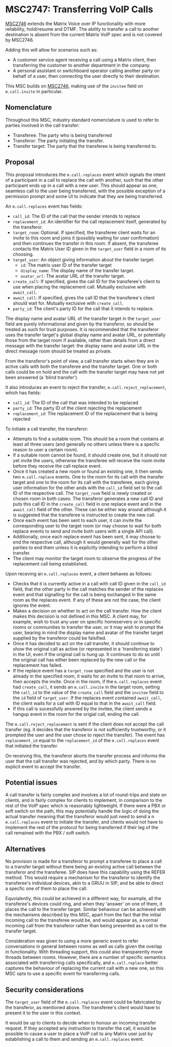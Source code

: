 # MSC2747: Transferring VoIP Calls

[MSC2746](https://github.com/matrix-org/matrix-doc/pull/2746) extends the Matrix
Voice over IP functionality with more reliability, hold/resume and DTMF. The ability
to transfer a call to another destination is absent from the current Matrix VoIP spec
and is not covered by MSC2746.

Adding this will allow for scenarios such as:
 * A customer service agent receiving a call using a Matrix client, then transferring
   the customer to another department in the company.
 * A personal assistant or switchboard operator calling another party on behalf of a
   user, then connecting the user directly to their destination.

This MSC builds on [MSC2746](https://github.com/matrix-org/matrix-doc/pull/2746), making
use of the `invitee` field on `m.call.invite` in particular.

## Nomenclature

Throughout this MSC, industry standard nomenclature is used to refer to parties involved
in the call transfer:
 * Transferee: The party who is being transferred
 * Transferor: The party initiating the transfer.
 * Transfer target: The party that the transferee is being transferred to.

## Proposal
This proposal introduces the `m.call.replaces` event which signals the intent of a
participant in a call to replace the call with another, such that the other participant
ends up in a call with a new user. This should appear as one, seamless call to the user
being transferred, with the possible exception of a permission prompt and some UI to
indicate that they are being transferred.

An `m.call.replaces` event has fields:
 * `call_id`: The ID of the call that the sender intends to replace
 * `replacement_id`: An identifier for the call replacement itself, generated by the
   transferor.
 * `target_room`: Optional. If specified, the transferee client waits for an invite
   to this room and joins it (possibly waiting for user confirmation) and then continues
   the transfer in this room. If absent, the transferee contacts the Matrix User ID
   given in the `target_user` field in a room of its choosing.
 * `target_user`: An object giving information about the transfer target:
   * `id`: The matrix user ID of the transfer target
   * `display_name`: The display name of the transfer target.
   * `avatar_url`: The avatar URL of the transfer target.
 * `create_call`: If specified, gives the call ID for the transferee's client to use
   when placing the replacement call. Mutually exclusive with `await_call`.
 * `await_call`: If specified, gives the call ID that the transferee's client should wait
   for. Mutually exclusive with `create_call`.
 * `party_id`: The client's party ID for the call that it intends to replace.

The display name and avatar URL of the transfer target in the `target_user` field
are purely informational and given by the transferor, so should be treated as such for
trust purposes. It is recommended that the transferor uses the transfer target's global
display name and avatar URL, or potentially those from the target room if available,
rather than details from a direct message with the transfer target: the display name and
avatar URL in the direct message room should be treated as private.

From the transferor's point of view, a call transfer starts when they are in active calls
with both the transferee and the transfer target. One or both calls could be on hold and
the call with the transfer target may have not yet been answered (a 'blind transfer').

It also introduces an event to reject the transfer, `m.call.reject_replacement`, which has
fields:
 * `call_id`: The ID of the call that was intended to be replaced
 * `party_id`: The party ID of the client rejecting the replacement
 * `replacement_id`: The replacement ID of the replacement that is being rejected

To initiate a call transfer, the transferor:
 * Attempts to find a suitable room. This should be a room that contains at least all three
   users (and generally no others unless there is a specfic reason to user a certain room).
 * If a suitable room cannot be found, it should create one, but it should not yet invite
   the users, otherwise the transferee will receive the room invite before they receive the
   call replace event.
 * Once it has created a new room or found an existing one, it then sends two `m.call.replace`
   events. One to the room for its call with the transfer target and one to the room for its
   call with the transferee, each giving user information for the other ands with the
   `call_id` field set to the call ID of the respective call. The `target_room` field
   is newly created or chosen room in both cases. The transferor generates a new call ID and
   puts this call ID in the `create_call` field in one replace event and in the `await_call`
   field of the other. These can be either way around although it is suggested that the
   transferee is instructed to create the new call.
 * Once each event has been sent to each user, it can invite the corresponding user to the
   target room (or may choose to wait for both replace events to send and invite both users
   with a single API call).
 * Additionally, once each replace event has been sent, it may choose to end the respective
   call, although it would generally wait for the other parties to end them unless it is
   explicitly intending to perform a blind transfer.
 * The client may monitor the target room to observe the progress of the replacement call
   being established.

Upon receving an `m.call.replaces` event, a client behaves as follows:
 * Checks that it is currently active in a call with call ID given in the `call_id`
   field, that the other party in the call matches the sender of the replaces event and
   that signalling for the call is being exchanged in the same room as the replaces event.
   If any of these are not the case, the client ignores the event.
 * Makes a decision on whether to act on the call transfer. How the client makes this decision
   is not defined in this MSC. A client may, for example, wish to trust any user on specific
   homeservers or in specific rooms or communities to transfer the user, or it may wish to
   prompt the user, bearing in mind the display name and avatar of the transfer target supplied
   by the transferor could be falsified.
 * Once it has decided to act on the call transfer, it should continue to show the original call as
   active (or represented in a 'transferring state') in the UI, even if the original call is hung up.
   It continues to do so until the original call has either been replaced by the new call or the
   replacement has failed.
 * If the replace event has a `target_room` specified and the user is not already in the specified
   room, it waits for an invite to that room to arrive, then accepts the invite. Once in the room,
   if the `m.call.replaces` event had `create_call`, it sends an `m.call.invite` in the target room,
   setting the `call_id` to the value of the `create_call` field and the `invitee` field to the
   `id` field of `target_user`. If the replaces event contained `await_call`, the client waits
   for a call with ID equal to that in the `await_call` field.
 * If this call is sucessfully answred by the invitee, the client sends a hangup event in the
   room for the origial call, ending the call.

The `m.call.reject_replacement` is sent if the client does not accept the call transfer (eg.
it decides that the transferor is not sufficiently trustworthy, or it prompted the user and the
user chose to reject the transfer). The event has `replacement_id` equal to the `replacement_id`
of the `m.call.replaces` event that initiated the transfer.

On receiving this, the transferor aborts the transfer process and informs the user that the call
transfer was rejected, and by which party. There is no explicit event to accept the transfer.

## Potential issues
A call transfer is fairly complex and involves a lot of round-trips and state on clients, and
is fairly complex for clients to implement, in comparison to the rest of the VoIP spec which
is reasonably lightweight. If there were a PBX or soft switch on the path, this may potentially
handle the logic of doing the actual transfer meaning that the transferor would just need to
send a n `m.call.replaces` event to initiate the transfer, and clients would not have to
implement the rest of the protocol for being transferred if their leg of the call remained with
the PBX / soft switch.

## Alternatives
No provision is made for a transferor to prompt a transferee to place a call to a
transfer target without there being an existing active call between the transferor
and the transferee. SIP does have this capability using the REFER method. This would
require a mechanism for the transferor to identify the transferee's individual devices,
akin to a GRUU in SIP, and be able to direct a specfic one of them to place the call.

Equvialently, this could be achieved in a different way, for example, all the transferee's
devices could ring, and when they 'answer' on one of them, it places the call to the transfer
target. Similar behaviour can be achieved with the mechanisms described by this MSC, apart
from the fact that the initial incoming call to the transferee would be, and would appear as,
a normal incoming call from the transferor rather than being presented as a call to the
transfer target.

Consideration was given to using a more generic event to refer conversations in general
between rooms as well as calls given the overlap in functionality. With threading support,
this could also transparently move threads between rooms. However, there are a number of
specific semantics associated with transferring calls specifically, and `m.call.replace`
better captures the behaviour of replacing the current call with a new one, so this MSC
opts to use a specific event for transferring calls.

## Security considerations
The `target_user` field of the `m.call.replaces` event could be fabricated by the transferor,
as mentioned above. The transferee's client would have to present it to the user in this context.

It would be up to clients to decide when to honour an incoming transfer request. If they accepted
any instruction to transfer the call, it would be possible to cause a user to place a VoIP call
to any Matrix user just by establishing a call to them and sending an `m.call.replaces` event.
